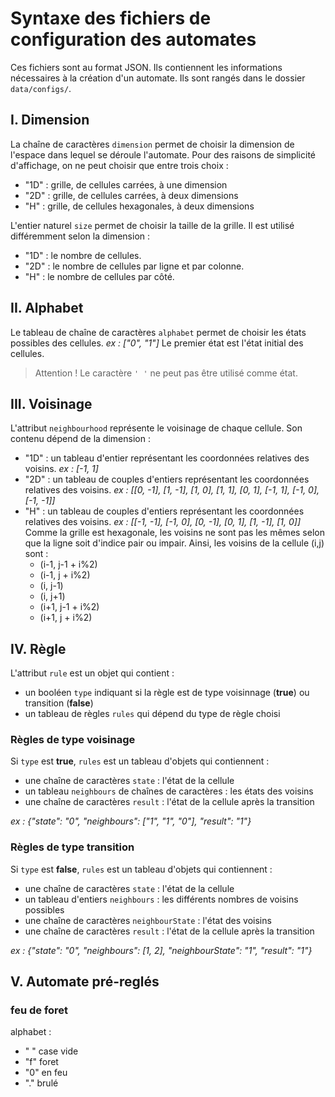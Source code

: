# Syntaxe des fichiers de configuration des automates

Ces fichiers sont au format JSON. Ils contiennent les informations nécessaires à la création d'un automate.
Ils sont rangés dans le dossier `data/configs/`.


## I. Dimension

La chaîne de caractères `dimension` permet de choisir la dimension de l'espace dans lequel se déroule l'automate. Pour des raisons de simplicité d'affichage, on ne peut choisir que entre trois choix :
- "1D" : grille, de cellules carrées, à une dimension
- "2D" : grille, de cellules carrées, à deux dimensions
- "H" : grille, de cellules hexagonales, à deux dimensions

L'entier naturel `size` permet de choisir la taille de la grille. Il est utilisé différemment selon la dimension :
- "1D" : le nombre de cellules.
- "2D" : le nombre de cellules par ligne et par colonne.
- "H" : le nombre de cellules par côté.


## II. Alphabet

Le tableau de chaîne de caractères `alphabet` permet de choisir les états possibles des cellules.
*ex : \["0", "1"]*
Le premier état est l'état initial des cellules.

> Attention !
> Le caractère `' '` ne peut pas être utilisé comme état.


## III. Voisinage

L'attribut `neighbourhood` représente le voisinage de chaque cellule. Son contenu dépend de la dimension :
- "1D" : un tableau d'entier représentant les coordonnées relatives des voisins.
    *ex : [-1, 1]*
- "2D" : un tableau de couples d'entiers représentant les coordonnées relatives des voisins.
    *ex : \[[0, -1], [1, -1], [1, 0], [1, 1], [0, 1], [-1, 1], [-1, 0], [-1, -1]]*
- "H" : un tableau de couples d'entiers représentant les coordonnées relatives des voisins.
    *ex : \[[-1, -1], [-1, 0], [0, -1], [0, 1], [1, -1], [1, 0]]*
    Comme la grille est hexagonale, les voisins ne sont pas les mêmes selon que la ligne soit d'indice pair ou impair. Ainsi, les voisins de la cellule (i,j) sont :
    - (i-1, j-1 + i%2)
    - (i-1, j + i%2)
    - (i, j-1)
    - (i, j+1)
    - (i+1, j-1 + i%2)
    - (i+1, j + i%2)


## IV. Règle

L'attribut `rule` est un objet qui contient :
- un booléen `type` indiquant si la règle est de type voisinnage (**true**) ou transition (**false**)
- un tableau de règles `rules` qui dépend du type de règle choisi

### Règles de type voisinage

Si `type` est **true**, `rules` est un tableau d'objets qui contiennent :
- une chaîne de caractères `state` : l'état de la cellule
- un tableau `neighbours` de chaînes de caractères : les états des voisins
- une chaîne de caractères `result` : l'état de la cellule après la transition

*ex : {"state": "0", "neighbours": \["1", "1", "0"], "result": "1"}*

### Règles de type transition

Si `type` est **false**, `rules` est un tableau d'objets qui contiennent :
- une chaîne de caractères `state` : l'état de la cellule
- un tableau d'entiers `neighbours` : les différents nombres de voisins possibles
- une chaîne de caractères `neighbourState` : l'état des voisins
- une chaîne de caractères `result` : l'état de la cellule après la transition

*ex : {"state": "0", "neighbours": \[1, 2], "neighbourState": "1", "result": "1"}*

## V. Automate pré-reglés

### feu de foret
alphabet : 
- " " case vide 
- "f" foret 
- "0" en feu
- "." brulé